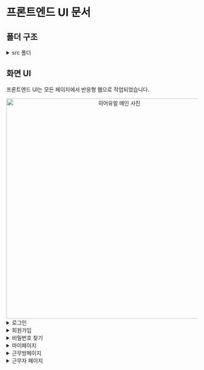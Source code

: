 # 프론트엔드 UI 문서
## 폴더 구조

<details>
<summary>src 폴더</summary>
  
```bash
src
 ┣ assets
 ┃ ┣ Union.svg
 ┃ ┣ calender-icon.svg
 ┃ ┣ cancel.svg
 ┃ ┣ circle.svg
 ┃ ┣ copy.svg
 ┃ ┣ dropdown.svg
 ┃ ┣ dropup.svg
 ┃ ┣ emptydata.svg
 ┃ ┗ next-icon.svg
 ┣ components
 ┃ ┣ Accounts
 ┃ ┃ ┣ Login.tsx
 ┃ ┃ ┣ PasswordFind.tsx
 ┃ ┃ ┣ PasswordReset.tsx
 ┃ ┃ ┗ Signup.tsx
 ┃ ┣ Home
 ┃ ┃ ┣ EnterTheWorkRoom.tsx
 ┃ ┃ ┗ Footer.tsx
 ┃ ┣ UI
 ┃ ┃ ┗ EmptyDataContainer.tsx
 ┃ ┣ User
 ┃ ┃ ┣ UserHome.tsx
 ┃ ┃ ┗ WorkRoomCard.tsx
 ┃ ┣ Worker
 ┃ ┃ ┣ AllowanceItem.tsx
 ┃ ┃ ┣ DateDropdown.tsx
 ┃ ┃ ┣ HistoryCard.tsx
 ┃ ┃ ┣ NightTimePayItem.tsx
 ┃ ┃ ┣ OverTimePayItem.tsx
 ┃ ┃ ┣ WorkerDetail.tsx
 ┃ ┃ ┗ WorkerInfoCards.tsx
 ┃ ┣ WrokRoom
 ┃ ┃ ┣ WorkRoomDetail.tsx
 ┃ ┃ ┗ WorkerCard.tsx
 ┃ ┣ Button.tsx
 ┃ ┣ Header.tsx
 ┃ ┗ Input.tsx
 ┣ hooks
 ┃ ┗ useInput.ts
 ┣ modals
 ┃ ┣ BaseModal.tsx
 ┃ ┣ DeleteModal.tsx
 ┃ ┣ HistoryDeleteModal.tsx
 ┃ ┣ HistoryInfoFixModal.tsx
 ┃ ┣ HistoryModal.tsx
 ┃ ┣ HistoryRegisterModal.tsx
 ┃ ┣ UserInfoFixModal.tsx
 ┃ ┣ WokerInfoFixModal.tsx
 ┃ ┣ WorkRoomRegisterModal.tsx
 ┃ ┣ WorkerDeleteModal.tsx
 ┃ ┣ WorkerModal.tsx
 ┃ ┣ WorkerRegisterModal.tsx
 ┃ ┣ WorkroomDeleteModal.tsx
 ┃ ┣ WorkroomInfoFixModal.tsx
 ┃ ┗ WorkroomModal.tsx
 ┣ pages
 ┃ ┣ Home.tsx
 ┃ ┣ LoginPage.tsx
 ┃ ┣ PasswordFindPage.tsx
 ┃ ┣ Signup.tsx
 ┃ ┣ UserPage.tsx
 ┃ ┣ WorkRoomDetailPage.tsx
 ┃ ┗ WorkerDetailPage.tsx
 ┣ store
 ┃ ┣ useAccessTokenState.ts
 ┃ ┣ useAuthState.ts
 ┃ ┗ useUIState.ts
 ┣ styles
 ┃ ┣ Home
 ┃ ┃ ┗ Footer.module.scss
 ┃ ┣ UI
 ┃ ┃ ┗ EmptyDataContainer.module.scss
 ┃ ┣ WorkRoom
 ┃ ┃ ┣ WorkRoom.module.scss
 ┃ ┃ ┗ WorkerCard.module.scss
 ┃ ┣ Worker
 ┃ ┃ ┣ AllowanceItem.module.scss
 ┃ ┃ ┣ HistoryCard.module.scss
 ┃ ┃ ┣ NightTimePayItem.module.scss
 ┃ ┃ ┣ OverTimePayItem.module.scss
 ┃ ┃ ┣ WorkerDetail.module.scss
 ┃ ┃ ┗ WorkerInfoCards.module.scss
 ┃ ┣ modals
 ┃ ┃ ┣ BaseModal.module.scss
 ┃ ┃ ┣ DateDropdown.module.scss
 ┃ ┃ ┣ DeleteModal.module.scss
 ┃ ┃ ┣ HistoyModal.module.scss
 ┃ ┃ ┣ UserInfoFixModal.module.scss
 ┃ ┃ ┣ WorkerRegisterModal.module.scss
 ┃ ┃ ┗ WorkroomModal.module.scss
 ┃ ┣ user
 ┃ ┃ ┣ UserHome.module.scss
 ┃ ┃ ┗ WorkRoomCard.module.scss
 ┃ ┣ Button.module.scss
 ┃ ┣ EnterTheWorkRoom.module.scss
 ┃ ┣ Header.module.scss
 ┃ ┣ Input.module.scss
 ┃ ┣ Login.module.scss
 ┃ ┣ PasswordFind.module.scss
 ┃ ┗ Signup.module.scss
 ┣ utils
 ┃ ┣ emailAuth.ts
 ┃ ┗ formatDate.ts
 ┣ App.tsx
 ┣ axiosConfig.ts
 ┣ global.d.ts
 ┣ index.css
 ┣ index.tsx
 ┗ react-app-env.d.ts
```
</details>

## 화면 UI
프론트엔드 UI는 모든 페이지에서 반응형 웹으로 작업되었습니다. 
<div align="center">
<img width="579" alt="히어유얼 메인 사진" src="https://github.com/kimseowoo03/hereYoure/assets/102151860/7060d9ea-e9d8-4903-aa07-f41d2d9c4d48">
</div>

<details>
<summary>로그인</summary>
<div align="center">  
<img width="511" alt="로그인페이지 사진" src="https://github.com/kimseowoo03/hereYoure/assets/102151860/fc0c028c-4ef7-4953-ba29-88cb9e13b5ce">
</div> 

</details>
<details>
<summary>회원가입</summary>
  <div align="center">  
    <img width="579" alt="회원가입페이지 사진" src="https://github.com/kimseowoo03/hereYoure/assets/102151860/b24da7a4-c035-4c75-b4f5-9dc6433f216e">
  </div>
</details>
<details>
<summary>비밀번호 찾기</summary>
<div align="center">  
<img width="512" alt="비밀번호 찾기 페이지 사진" src="https://github.com/kimseowoo03/hereYoure/assets/102151860/10f23a95-00d4-442e-834c-03b7c5978a21" width="20%" height="30%">
</div> 
</details>
<details>
<summary>마이페이지</summary>
  <div align="center">  
    <img width="512" alt="마이페이지 gif" src="https://github.com/kimseowoo03/hereYoure/assets/102151860/4d6cf37a-146a-4260-b9da-e133af940904">
</div> 
  </div>
</details>
<details>
<summary>근무방페이지</summary>
  <div align="center">  
    <img width="512" alt="근무방페이지 gif" src="https://github.com/kimseowoo03/hereYoure/assets/102151860/4f82bd81-6339-4b3f-a76f-bb4b8bad6a63">

  </div>
</details>
<details>
<summary>근무자 페이지</summary>
  <div align="center">  
    <img width="512" alt="근무자페이지 gif" src="https://github.com/kimseowoo03/hereYoure/assets/102151860/00ab3f6b-3e6e-4bc6-87f6-539bfe121987">
  </div>
</details>